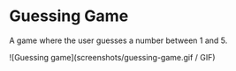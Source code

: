 # Guessing Game

A game where the user guesses a number between 1 and 5.

![Guessing game](screenshots/guessing-game.gif / GIF)
